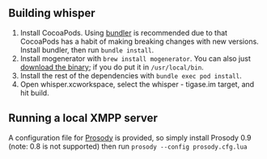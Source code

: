 ## Building whisper

1. Install CocoaPods. Using [bundler](http://bundler.io/) is recommended due to that CocoaPods has a habit of making breaking changes with new versions. Install bundler, then run `bundle install`.
2. Install mogenerator with `brew install mogenerator`. You can also just [download the binary](http://rentzsch.github.io/mogenerator/); if you do put it in `/usr/local/bin`.
3. Install the rest of the dependencies with `bundle exec pod install`.
4. Open whisper.xcworkspace, select the whisper - tigase.im target, and hit build.

## Running a local XMPP server

A configuration file for [Prosody](http://prosody.im/) is provided, so simply install Prosody 0.9 (note: 0.8 is not supported) then run `prosody --config prosody.cfg.lua`
